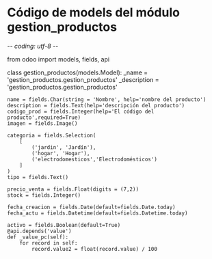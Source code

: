 # **Código de models del módulo gestion_productos**

-*- coding: utf-8 -*-

from odoo import models, fields, api


class gestion_productos(models.Model):
    _name = 'gestion_productos.gestion_productos'
    _description = 'gestion_productos.gestion_productos'

    name = fields.Char(string = 'Nombre', help='nombre del producto')
    description = fields.Text(help='descripción del producto')
    codigo_prod = fields.Integer(help='El código del producto',required=True)
    imagen = fields.Image()

    categoria = fields.Selection(
        [
            ('jardin', 'Jardín'),
            ('hogar', 'Hogar'),
            ('electrodomesticos','Electrodomésticos')
        ]
    )
    tipo = fields.Text()

    precio_venta = fields.Float(digits = (7,2))
    stock = fields.Integer()

    fecha_creacion = fields.Date(default=fields.Date.today)
    fecha_actu = fields.Datetime(default=fields.Datetime.today)

    activo = fields.Boolean(default=True)
    @api.depends('value')
    def _value_pc(self):
        for record in self:
            record.value2 = float(record.value) / 100
